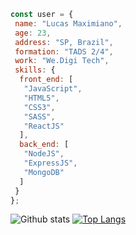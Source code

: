 ``` javascript
const user = {
 name: "Lucas Maximiano",
 age: 23,
 address: "SP, Brazil",
 formation: "TADS 2/4",
 work: "We.Digi Tech",
 skills: {
  front_end: [
   "JavaScript",
   "HTML5",
   "CSS3",
   "SASS",
   "ReactJS"
  ],
  back_end: [
   "NodeJS",
   "ExpressJS",
   "MongoDB"
  ]
 }
};

```
![Github stats](https://github-readme-stats.vercel.app/api?username=sr-max&hide=issues&theme=gruvbox&show_icons=true&hide_border=false&count_private=true&include_all_commits=true&line_height=24.5)
[![Top Langs](https://github-readme-stats.vercel.app/api/top-langs/?username=sr-max&layout=compact&theme=gruvbox&langs_count=10)](https://github.com/sr-max/github-readme-stats)
